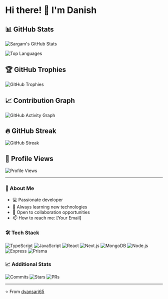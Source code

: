 # Hi there! 👋 I'm Danish

## 📊 GitHub Stats

![Sargam's GitHub Stats](https://github-readme-stats.vercel.app/api?username=dvansari65&show_icons=true&theme=dark&include_all_commits=true&count_private=true)

![Top Languages](https://github-readme-stats.vercel.app/api/top-langs/?username=dvansari65&layout=compact&theme=dark)

## 🏆 GitHub Trophies
![GitHub Trophies](https://github-profile-trophy.vercel.app/?username=dvansari65&theme=darkhub&no-frame=true&margin-w=15)

## 📈 Contribution Graph
![GitHub Activity Graph](https://github-readme-activity-graph.vercel.app/graph?username=dvansari65&theme=github-compact)

## 🔥 GitHub Streak
![GitHub Streak](https://github-readme-streak-stats.herokuapp.com/?user=dvansari65&theme=dark)

## 💫 Profile Views
![Profile Views](https://komarev.com/ghpvc/?username=dvansari65&color=blue&style=flat-square)

---

### 🚀 About Me
- 💻 Passionate developer
- 🌱 Always learning new technologies
- 💼 Open to collaboration opportunities
- 📫 How to reach me: [Your Email]

### 🛠️ Tech Stack
![TypeScript](https://img.shields.io/badge/-TypeScript-3178C6?style=flat-square&logo=typescript&logoColor=white)
![JavaScript](https://img.shields.io/badge/-JavaScript-F7DF1E?style=flat-square&logo=javascript&logoColor=black)
![React](https://img.shields.io/badge/-React-61DAFB?style=flat-square&logo=react&logoColor=black)
![Next.js](https://img.shields.io/badge/-Next.js-000000?style=flat-square&logo=next.js&logoColor=white)
![MongoDB](https://img.shields.io/badge/-MongoDB-47A248?style=flat-square&logo=mongodb&logoColor=white)
![Node.js](https://img.shields.io/badge/-Node.js-339933?style=flat-square&logo=node.js&logoColor=white)
![Express](https://img.shields.io/badge/-Express-000000?style=flat-square&logo=express&logoColor=white)
![Prisma](https://img.shields.io/badge/-Prisma-2D3748?style=flat-square&logo=prisma&logoColor=white)

### 📈 Additional Stats
![Commits](https://img.shields.io/badge/Total%20Commits-392-green?style=for-the-badge)
![Stars](https://img.shields.io/badge/Total%20Stars-269-yellow?style=for-the-badge)
![PRs](https://img.shields.io/badge/Total%20PRs-155-blue?style=for-the-badge)

---

⭐ From [dvansari65](https://github.com/dvansari65)
